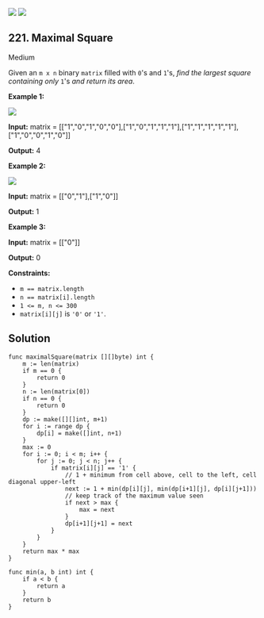 [![](https://img.shields.io/github/stars/LeetCode-Top-Interview-150/LeetCode-Top-Interview-150?label=Stars&style=flat-square)](https://github.com/LeetCode-Top-Interview-150/LeetCode-Top-Interview-150)
[![](https://img.shields.io/github/forks/LeetCode-Top-Interview-150/LeetCode-Top-Interview-150?label=Fork%20me%20on%20GitHub%20&style=flat-square)](https://github.com/LeetCode-Top-Interview-150/LeetCode-Top-Interview-150/fork)

## 221\. Maximal Square

Medium

Given an `m x n` binary `matrix` filled with `0`'s and `1`'s, _find the largest square containing only_ `1`'s _and return its area_.

**Example 1:**

![](https://assets.leetcode.com/uploads/2020/11/26/max1grid.jpg)

**Input:** matrix = \[\["1","0","1","0","0"],["1","0","1","1","1"],["1","1","1","1","1"],["1","0","0","1","0"]]

**Output:** 4

**Example 2:**

![](https://assets.leetcode.com/uploads/2020/11/26/max2grid.jpg)

**Input:** matrix = \[\["0","1"],["1","0"]]

**Output:** 1

**Example 3:**

**Input:** matrix = \[\["0"]]

**Output:** 0

**Constraints:**

*   `m == matrix.length`
*   `n == matrix[i].length`
*   `1 <= m, n <= 300`
*   `matrix[i][j]` is `'0'` or `'1'`.

## Solution

```golang
func maximalSquare(matrix [][]byte) int {
	m := len(matrix)
	if m == 0 {
		return 0
	}
	n := len(matrix[0])
	if n == 0 {
		return 0
	}
	dp := make([][]int, m+1)
	for i := range dp {
		dp[i] = make([]int, n+1)
	}
	max := 0
	for i := 0; i < m; i++ {
		for j := 0; j < n; j++ {
			if matrix[i][j] == '1' {
				// 1 + minimum from cell above, cell to the left, cell diagonal upper-left
				next := 1 + min(dp[i][j], min(dp[i+1][j], dp[i][j+1]))
				// keep track of the maximum value seen
				if next > max {
					max = next
				}
				dp[i+1][j+1] = next
			}
		}
	}
	return max * max
}

func min(a, b int) int {
	if a < b {
		return a
	}
	return b
}
```